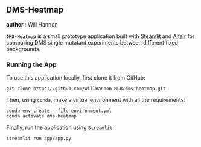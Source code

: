 ## DMS-Heatmap 

__author__ : Will Hannon

**`DMS-Heatmap`** is a small prototype application built with [Steamlit](https://streamlit.io/) and [Altair](https://altair-viz.github.io/) for comparing DMS single mutatant experiments between different fixed backgrounds. 

### Running the App

To use this application locally, first clone it from GitHub:
```
git clone https://github.com/WillHannon-MCB/dms-heatmap.git
```

Then, using `conda`, make a virtual environment with all the requirements: 
```
conda env create --file environment.yml
conda activate dms-heatmap
```

Finally, run the application using [`Streamlit`](https://streamlit.io/):
```
streamlit run app/app.py
```


